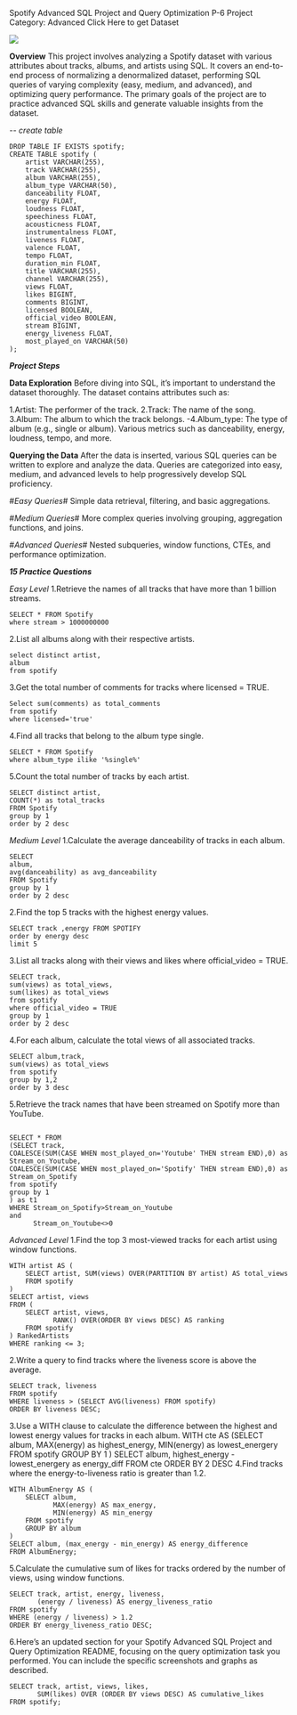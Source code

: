 Spotify Advanced SQL Project and Query Optimization P-6
Project Category: Advanced Click Here to get Dataset

![](https://www.vecteezy.com/png/42148659-spotify-logo-spotify-social-media-icon)


**Overview**
This project involves analyzing a Spotify dataset with various attributes about tracks, albums, and artists using SQL. It covers an end-to-end process of normalizing a denormalized dataset, performing SQL queries of varying complexity (easy, medium, and advanced), and optimizing query performance. The primary goals of the project are to practice advanced SQL skills and generate valuable insights from the dataset.

*-- create table*
```
DROP TABLE IF EXISTS spotify;
CREATE TABLE spotify (
    artist VARCHAR(255),
    track VARCHAR(255),
    album VARCHAR(255),
    album_type VARCHAR(50),
    danceability FLOAT,
    energy FLOAT,
    loudness FLOAT,
    speechiness FLOAT,
    acousticness FLOAT,
    instrumentalness FLOAT,
    liveness FLOAT,
    valence FLOAT,
    tempo FLOAT,
    duration_min FLOAT,
    title VARCHAR(255),
    channel VARCHAR(255),
    views FLOAT,
    likes BIGINT,
    comments BIGINT,
    licensed BOOLEAN,
    official_video BOOLEAN,
    stream BIGINT,
    energy_liveness FLOAT,
    most_played_on VARCHAR(50)
);
```

***Project Steps***

**Data Exploration**
Before diving into SQL, it’s important to understand the dataset thoroughly. The dataset contains attributes such as:

1.Artist: The performer of the track.
2.Track: The name of the song.
3.Album: The album to which the track belongs.
-4.Album_type: The type of album (e.g., single or album).
Various metrics such as danceability, energy, loudness, tempo, and more.

 **Querying the Data**
After the data is inserted, various SQL queries can be written to explore and analyze the data. Queries are categorized into easy, medium, and advanced levels to help progressively develop SQL proficiency.

#*Easy Queries*#
Simple data retrieval, filtering, and basic aggregations.

#*Medium Queries*#
More complex queries involving grouping, aggregation functions, and joins.

#*Advanced Queries*#
Nested subqueries, window functions, CTEs, and performance optimization.

***15 Practice Questions***

*Easy Level*
1.Retrieve the names of all tracks that have more than 1 billion streams.
```
SELECT * FROM Spotify 
where stream > 1000000000
```
2.List all albums along with their respective artists.

```
select distinct artist,
album
from spotify
```

3.Get the total number of comments for tracks where licensed = TRUE.

```
Select sum(comments) as total_comments 
from spotify 
where licensed='true'
```

4.Find all tracks that belong to the album type single.

```
SELECT * FROM Spotify
where album_type ilike '%single%'
```

5.Count the total number of tracks by each artist.

```
SELECT distinct artist,
COUNT(*) as total_tracks
FROM Spotify
group by 1
order by 2 desc
```

*Medium Level*
1.Calculate the average danceability of tracks in each album.
```
SELECT 
album,
avg(danceability) as avg_danceability
FROM Spotify
group by 1
order by 2 desc
```
2.Find the top 5 tracks with the highest energy values.
```
SELECT track ,energy FROM SPOTIFY
order by energy desc
limit 5
```
3.List all tracks along with their views and likes where official_video = TRUE.
```
SELECT track,
sum(views) as total_views,
sum(likes) as total_views 
from spotify
where official_video = TRUE
group by 1
order by 2 desc
```
4.For each album, calculate the total views of all associated tracks.
```
SELECT album,track,
sum(views) as total_views
from spotify
group by 1,2
order by 3 desc
```
5.Retrieve the track names that have been streamed on Spotify more than YouTube.
```

SELECT * FROM
(SELECT track,
COALESCE(SUM(CASE WHEN most_played_on='Youtube' THEN stream END),0) as Stream_on_Youtube,
COALESCE(SUM(CASE WHEN most_played_on='Spotify' THEN stream END),0) as Stream_on_Spotify
from spotify
group by 1
) as t1
WHERE Stream_on_Spotify>Stream_on_Youtube
and 
	  Stream_on_Youtube<>0
```

*Advanced Level*
1.Find the top 3 most-viewed tracks for each artist using window functions.
```
WITH artist AS (
    SELECT artist, SUM(views) OVER(PARTITION BY artist) AS total_views
    FROM spotify
)
SELECT artist, views
FROM (
    SELECT artist, views, 
           RANK() OVER(ORDER BY views DESC) AS ranking
    FROM spotify
) RankedArtists
WHERE ranking <= 3;
```
2.Write a query to find tracks where the liveness score is above the average.
```
SELECT track, liveness
FROM spotify
WHERE liveness > (SELECT AVG(liveness) FROM spotify)
ORDER BY liveness DESC;
```
3.Use a WITH clause to calculate the difference between the highest and lowest energy values for tracks in each album.
WITH cte
AS
(SELECT 
	album,
	MAX(energy) as highest_energy,
	MIN(energy) as lowest_energery
FROM spotify
GROUP BY 1
)
SELECT 
	album,
	highest_energy - lowest_energery as energy_diff
FROM cte
ORDER BY 2 DESC
4.Find tracks where the energy-to-liveness ratio is greater than 1.2.
```
WITH AlbumEnergy AS (
    SELECT album, 
           MAX(energy) AS max_energy, 
           MIN(energy) AS min_energy
    FROM spotify
    GROUP BY album
)
SELECT album, (max_energy - min_energy) AS energy_difference
FROM AlbumEnergy;
```
5.Calculate the cumulative sum of likes for tracks ordered by the number of views, using window functions.
```
SELECT track, artist, energy, liveness,
       (energy / liveness) AS energy_liveness_ratio
FROM spotify
WHERE (energy / liveness) > 1.2
ORDER BY energy_liveness_ratio DESC;
```
6.Here’s an updated section for your Spotify Advanced SQL Project and Query Optimization README, focusing on the query optimization task you performed. You can include the specific screenshots and graphs as described.
```
SELECT track, artist, views, likes,
       SUM(likes) OVER (ORDER BY views DESC) AS cumulative_likes
FROM spotify;
```
